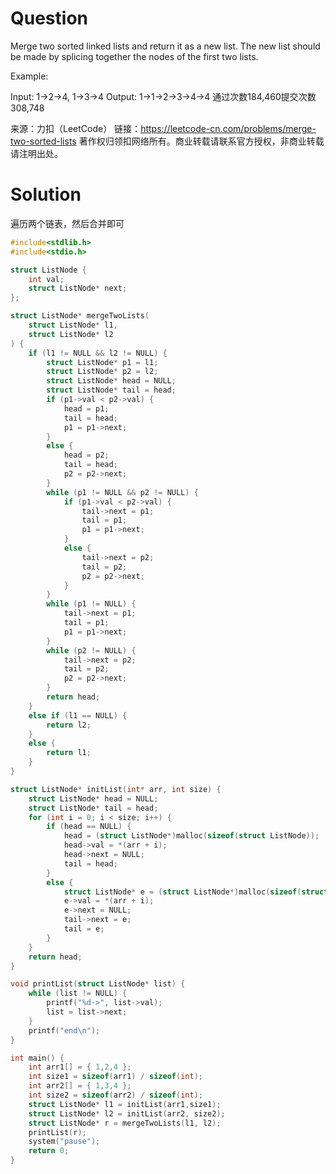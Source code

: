 # Question

Merge two sorted linked lists and return it as a new list. The new list should be made by splicing together the nodes of the first two lists.

Example:

Input: 1->2->4, 1->3->4
Output: 1->1->2->3->4->4
通过次数184,460提交次数308,748

来源：力扣（LeetCode）
链接：https://leetcode-cn.com/problems/merge-two-sorted-lists
著作权归领扣网络所有。商业转载请联系官方授权，非商业转载请注明出处。

# Solution

遍历两个链表，然后合并即可

```c
#include<stdlib.h>
#include<stdio.h>

struct ListNode {
	int val;
	struct ListNode* next;
};

struct ListNode* mergeTwoLists(
	struct ListNode* l1, 
	struct ListNode* l2
) {
	if (l1 != NULL && l2 != NULL) {
		struct ListNode* p1 = l1;
		struct ListNode* p2 = l2;
		struct ListNode* head = NULL;
		struct ListNode* tail = head;
		if (p1->val < p2->val) {
			head = p1;
			tail = head;
			p1 = p1->next;
		}
		else {
			head = p2;
			tail = head;
			p2 = p2->next;
		}
		while (p1 != NULL && p2 != NULL) {
			if (p1->val < p2->val) {
				tail->next = p1;
				tail = p1;
				p1 = p1->next;
			}
			else {
				tail->next = p2;
				tail = p2;
				p2 = p2->next;
			}
		}
		while (p1 != NULL) {
			tail->next = p1;
			tail = p1;
			p1 = p1->next;
		}
		while (p2 != NULL) {
			tail->next = p2;
			tail = p2;
			p2 = p2->next;
		}
		return head;
	}
	else if (l1 == NULL) {
		return l2;
	}
	else {
		return l1;
	}
}

struct ListNode* initList(int* arr, int size) {
	struct ListNode* head = NULL;
	struct ListNode* tail = head;
	for (int i = 0; i < size; i++) {
		if (head == NULL) {
			head = (struct ListNode*)malloc(sizeof(struct ListNode));
			head->val = *(arr + i);
			head->next = NULL;
			tail = head;
		}
		else {
			struct ListNode* e = (struct ListNode*)malloc(sizeof(struct ListNode));
			e->val = *(arr + i);
			e->next = NULL;
			tail->next = e;
			tail = e;
		}
	}
	return head;
}

void printList(struct ListNode* list) {
	while (list != NULL) {
		printf("%d->", list->val);
		list = list->next;
	}
	printf("end\n");
}

int main() {
	int arr1[] = { 1,2,4 };
	int size1 = sizeof(arr1) / sizeof(int);
	int arr2[] = { 1,3,4 };
	int size2 = sizeof(arr2) / sizeof(int);
	struct ListNode* l1 = initList(arr1,size1);
	struct ListNode* l2 = initList(arr2, size2);
	struct ListNode* r = mergeTwoLists(l1, l2);
	printList(r);
	system("pause");
	return 0;
}
```

